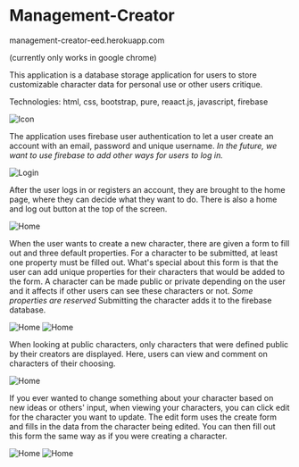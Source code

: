 # Management-Creator

management-creator-eed.herokuapp.com

(currently only works in google chrome)

This application is a database storage application for users to store customizable character data for personal use or other users critique.

Technologies: html, css, bootstrap, pure, reaact.js, javascript, firebase

![Icon](/screenshots/placeholder.PNG)

The application uses firebase user authentication to let a user create an account with an email, password and unique username. *In the future, we want to use firebase to add other ways for users to log in.*

![Login](/screenshots/placeholder.PNG)

After the user logs in or registers an account, they are brought to the home page, where they can decide what they want to do. There is also a home and log out button at the top of the screen.

![Home](/screenshots/placeholder.PNG)

When the user wants to create a new character, there are given a form to fill out and three default properties. For a character to be submitted, at least one property must be filled out. What's special about this form is that the user can add unique properties for their characters that would be added to the form. A character can be made public or private depending on the user and it affects if other users can see these characters or not. *Some properties are reserved* Submitting the character adds it to the firebase database.

![Home](/screenshots/placeholder.PNG)
![Home](/screenshots/placeholder.PNG)

When looking at public characters, only characters that were defined public by their creators are displayed. Here, users can view and comment on characters of their choosing.

![Home](/screenshots/placeholder.PNG)

If you ever wanted to change something about your character based on new ideas or others' input, when viewing your characters, you can click edit for the character you want to update. The edit form uses the create form and fills in the data from the character being edited. You can then fill out this form the same way as if you were creating a character.

![Home](/screenshots/placeholder.PNG)
![Home](/screenshots/placeholder.PNG)
